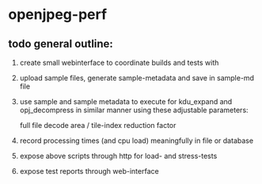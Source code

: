 # openjpeg-perf

todo general outline:
---


1) create small webinterface to coordinate builds and tests with
2) upload sample files, generate sample-metadata and save in sample-md file
3) use sample and sample metadata to execute for kdu_expand and opj_decompress in similar manner using these adjustable parameters:

    full file
    decode area / tile-index
    reduction factor

4) record processing times (and cpu load) meaningfully in file or database
5) expose above scripts through http for load- and stress-tests
6) expose test reports through web-interface
